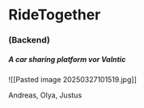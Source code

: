 # RideTogether
### (Backend)

##### A car sharing platform vor Valntic

![[Pasted image 20250327101519.jpg]]

Andreas, Olya, Justus
